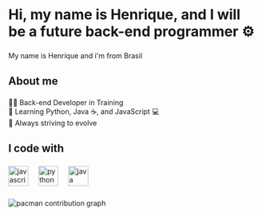 <h1 align="left">Hi, my name is Henrique, and I will be a future back-end programmer ⚙️</h1>

###

<p align="left">My name is Henrique and i'm from Brasil</p>

###

<h2 align="left">About me</h2>

###

<p align="left">👨‍💻 Back-end Developer in Training<br>🐍 Learning Python, Java ☕, and JavaScript 💻<br>🚀 Always striving to evolve</p>

###

<h2 align="left">I code with</h2>

###

<div align="left">
  <img src="https://cdn.jsdelivr.net/gh/devicons/devicon/icons/javascript/javascript-original.svg" height="40" alt="javascript logo"  />
  <img width="12" />
  <img src="https://cdn.jsdelivr.net/gh/devicons/devicon/icons/python/python-original.svg" height="40" alt="python logo"  />
  <img width="12" />
  <img src="https://cdn.jsdelivr.net/gh/devicons/devicon/icons/java/java-original.svg" height="40" alt="java logo"  />
</div>

###

<picture>
  <source media="(prefers-color-scheme: dark)" srcset="https://raw.githubusercontent.com/7guedees/7guedees/output/pacman-contribution-graph-dark.svg">
  <source media="(prefers-color-scheme: light)" srcset="https://raw.githubusercontent.com/7guedees/7guedees/output/pacman-contribution-graph.svg">
  <img alt="pacman contribution graph" src="https://raw.githubusercontent.com/7guedees/7guedees/output/pacman-contribution-graph.svg">
</picture>

###
